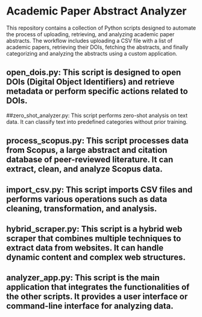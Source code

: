 # Academic Paper Abstract Analyzer

This repository contains a collection of Python scripts designed to automate the process of uploading, retrieving, and analyzing academic paper abstracts. The workflow includes uploading a CSV file with a list of academic papers, retrieving their DOIs, fetching the abstracts, and finally categorizing and analyzing the abstracts using a custom application.

## open_dois.py: This script is designed to open DOIs (Digital Object Identifiers) and retrieve metadata or perform specific actions related to DOIs.

##zero_shot_analyzer.py: This script performs zero-shot analysis on text data. It can classify text into predefined categories without prior training.

## process_scopus.py: This script processes data from Scopus, a large abstract and citation database of peer-reviewed literature. It can extract, clean, and analyze Scopus data.

## import_csv.py: This script imports CSV files and performs various operations such as data cleaning, transformation, and analysis.

## hybrid_scraper.py: This script is a hybrid web scraper that combines multiple techniques to extract data from websites. It can handle dynamic content and complex web structures.

## analyzer_app.py: This script is the main application that integrates the functionalities of the other scripts. It provides a user interface or command-line interface for analyzing data.

